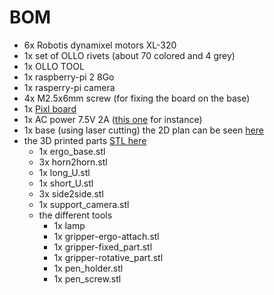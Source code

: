 # BOM


- 6x Robotis dynamixel motors XL-320
- 1x set of OLLO rivets (about 70 colored and 4 grey)
- 1x OLLO TOOL
- 1x raspberry-pi 2 8Go
- 1x rasperry-pi camera
- 4x M2.5x6mm screw (for fixing the board on the base)
- 1x [Pixl board]()
- 1x AC power 7.5V 2A ([this one](http://fr.rs-online.com/web/p/alimentations-enfichables/7262814/?searchTerm=ECP-15-7.5E&relevancy-data=636F3D3226696E3D4931384E4B6E6F776E41734D504E266C753D6672266D6D3D6D61746368616C6C7061727469616C26706D3D5E5B5C707B4C7D5C707B4E647D2D2C2F255C2E5D2B2426706F3D313326736E3D592673743D4D414E5F504152545F4E554D4245522677633D424F5448267573743D4543502D31352D372E354526&sra=p) for instance)
- 1x base (using laser cutting) the 2D plan can be seen [here](https://github.com/poppy-project/poppy-ergo-jr/releases/download/1.0RC1/base-laser-cutting.pdf)
- the 3D printed parts [STL here](https://github.com/poppy-project/poppy-ergo-jr/releases/download/1.0RC1/ErgoJr-STL-1.0RC.zip)
  - 1x ergo_base.stl
  - 3x horn2horn.stl
  - 1x long_U.stl
  - 1x short_U.stl
  - 3x side2side.stl
  - 1x support_camera.stl
  - the different tools
    - 1x lamp
    - 1x gripper-ergo-attach.stl
    - 1x gripper-fixed_part.stl
    - 1x gripper-rotative_part.stl
    - 1x pen_holder.stl
    - 1x pen_screw.stl
  



